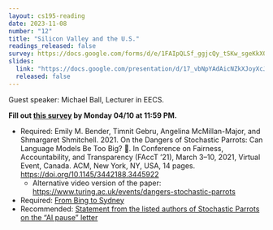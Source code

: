 ```yaml
---
layout: cs195-reading
date: 2023-11-08
number: "12"
title: "Silicon Valley and the U.S."
readings_released: false
survey: https://docs.google.com/forms/d/e/1FAIpQLSf_ggjcQy_tSKw_sgeKkX00N3zkAyTVhotDWa81kk54kL3bVA/viewform
slides:
  link: "https://docs.google.com/presentation/d/17_vbNpYAdAicNZkXJoyXcJwWtRYwEVAO9_i25dgwzuk/edit?usp=sharing"
  released: false
---
```


Guest speaker: Michael Ball, Lecturer in EECS.

**Fill out [this survey]({{page.survey}}) by Monday 04/10 at 11:59 PM.**

* Required: Emily M. Bender, Timnit Gebru, Angelina McMillan-Major, and
  Shmargaret Shmitchell. 2021. On the Dangers of Stochastic Parrots: Can Language
  Models Be Too Big? 🦜. In Conference on Fairness, Accountability, and Transparency
  (FAccT ’21), March 3–10, 2021, Virtual Event, Canada. ACM, New
  York, NY, USA, 14 pages. <https://doi.org/10.1145/3442188.3445922>
  * Alternative video version of the paper: <https://www.turing.ac.uk/events/dangers-stochastic-parrots>
* Required: [From Bing to Sydney](https://stratechery.com/2023/from-bing-to-sydney-search-as-distraction-sentient-ai/)
* Recommended: [Statement from the listed authors of Stochastic Parrots on the “AI pause” letter](https://www.dair-institute.org/blog/letter-statement-March2023)
